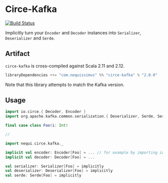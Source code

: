 # Circe-Kafka

[![Build Status](https://travis-ci.org/NeQuissimus/circe-kafka.svg?branch=master)](https://travis-ci.org/NeQuissimus/circe-kafka)

Implicitly turn your `Encoder` and `Decoder` instances into `Serializer`, `Deserializer` and `Serde`.

## Artifact

`circe-kafka` is cross-compiled against Scala 2.11 and 2.12.

```scala
libraryDependencies ++= "com.nequissimus" %% "circe-kafka" % "2.0.0"
```

Note that this library attempts to match the Kafka version.

## Usage

```scala
import io.circe.{ Decoder, Encoder }
import org.apache.kafka.common.serialization.{ Deserializer, Serde, Serializer }

final case class Foo(i: Int)

//

import nequi.circe.kafka._

implicit val encoder: Encoder[Foo] = ... // for example by importing io.circe.generic.auto._
implicit val decoder: Decoder[Foo] = ...

val serializer: Serializer[Foo] = implicitly
val deserializer: Deserializer[Foo] = implicitly
val serde: Serde[Foo] = implicitly
```
